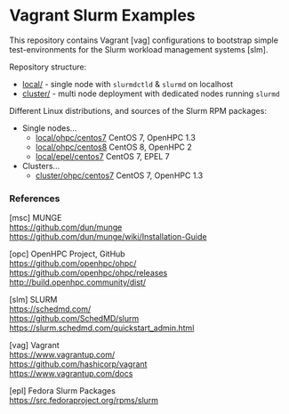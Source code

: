 # Vagrant Slurm Examples

This repository contains Vagrant [vag] configurations to bootstrap simple
test-environments for the Slurm workload management systems [slm]. 

Repository structure:

* [local/](local) - single node with `slurmdctld` & `slurmd` on localhost
* [cluster/](cluster) - multi node deployment with dedicated nodes running `slurmd`

Different Linux distributions, and sources of the Slurm RPM packages:

* Single nodes...
  - [local/ohpc/centos7](local/ohpc/centos7) CentOS 7, OpenHPC 1.3
  - [local/ohpc/centos8](local/ohpc/centos8) CentOS 8, OpenHPC 2
  - [local/epel/centos7](local/epel/centos7) CentOS 7, EPEL 7
* Clusters...
  - [cluster/ohpc/centos7](cluster/ohpc/centos7) CentOS 7, OpenHPC 1.3

### References

[msc] MUNGE  
<https://github.com/dun/munge>  
<https://github.com/dun/munge/wiki/Installation-Guide>

[opc] OpenHPC Project, GitHub  
<https://github.com/openhpc/ohpc/>  
<https://github.com/openhpc/ohpc/releases>  
<http://build.openhpc.community/dist/>

[slm] SLURM  
<https://schedmd.com/>  
https://github.com/SchedMD/slurm  
<https://slurm.schedmd.com/quickstart_admin.html>

[vag] Vagrant  
<https://www.vagrantup.com/>  
<https://github.com/hashicorp/vagrant>  
<https://www.vagrantup.com/docs>

[epl] Fedora Slurm Packages  
<https://src.fedoraproject.org/rpms/slurm>

